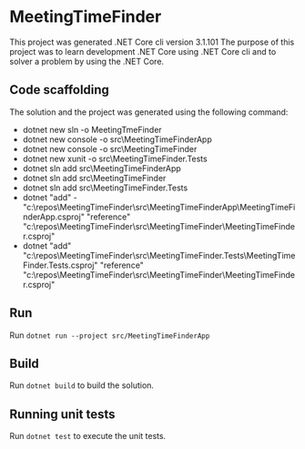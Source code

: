 # MeetingTimeFinder

This project was generated .NET Core cli version 3.1.101
The purpose of this project was to learn development .NET Core using
.NET Core cli and to solver a problem by using the .NET Core.

## Code scaffolding

The solution and the project was generated using the following command:
- dotnet new sln -o MeetingTmeFinder
- dotnet new console -o src\MeetingTimeFinderApp
- dotnet new console -o src\MeetingTimeFinder
- dotnet new xunit -o src\MeetingTimeFinder.Tests
- dotnet sln add src\MeetingTimeFinderApp
- dotnet sln add src\MeetingTimeFinder
- dotnet sln add src\MeetingTimeFinder.Tests
- dotnet "add" - "c:\repos\MeetingTimeFinder\src\MeetingTimeFinderApp\MeetingTimeFinderApp.csproj" "reference" "c:\repos\MeetingTimeFinder\src\MeetingTimeFinder\MeetingTimeFinder.csproj"
- dotnet "add" "c:\repos\MeetingTimeFinder\src\MeetingTimeFinder.Tests\MeetingTimeFinder.Tests.csproj" "reference" "c:\repos\MeetingTimeFinder\src\MeetingTimeFinder\MeetingTimeFinder.csproj"

## Run

Run `dotnet run --project src/MeetingTimeFinderApp`

## Build

Run `dotnet build` to build the solution.

## Running unit tests

Run `dotnet test` to execute the unit tests.
